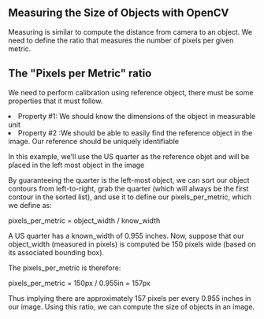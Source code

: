 ## Measuring the Size of Objects with OpenCV

Measuring is similar to compute the distance from camera to an object.
We need to define the ratio that measures the number of pixels per given metric.

## The "Pixels per Metric" ratio
We need to perform calibration using reference object, there must be some properties that it must follow.

<li> Property #1: We should know the dimensions of the object in measurable unit </li> 
<li> Property #2 :We should be able to easily find the reference object in the image. Our reference should be uniquely identifiable</li>

In this example, we'll use the US quarter as the reference objet and will be placed in the left most object in the image

By guaranteeing the quarter is the left-most object, we can sort our object contours from left-to-right, grab the quarter (which will always be the first contour in the sorted list), and use it to define our pixels_per_metric, which we define as:

pixels_per_metric = object_width / know_width

A US quarter has a known_width of 0.955 inches. Now, suppose that our object_width (measured in pixels) is computed be 150 pixels wide (based on its associated bounding box).

The pixels_per_metric is therefore:

pixels_per_metric = 150px / 0.955in = 157px

Thus implying there are approximately 157 pixels per every 0.955 inches in our image. Using this ratio, we can compute the size of objects in an image.